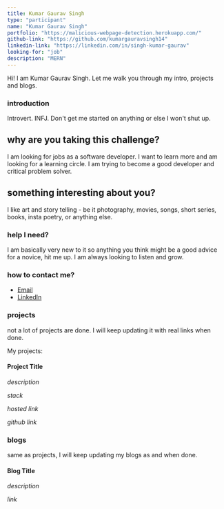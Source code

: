 ```yaml
---
title: Kumar Gaurav Singh
type: "participant"
name: "Kumar Gaurav Singh"
portfolio: "https://malicious-webpage-detection.herokuapp.com/"
github-link: "https://github.com/kumargauravsingh14"
linkedin-link: "https://linkedin.com/in/singh-kumar-gaurav"
looking-for: "job"
description: "MERN"
---
```


Hi! I am Kumar Gaurav Singh. Let me walk you through my intro, projects and blogs.

### introduction

Introvert. INFJ. Don't get me started on anything or else I won't shut up.

## why are you taking this challenge?

I am looking for jobs as a software developer.
I want to learn more and am looking for a learning circle.
I am trying to become a good developer and critical problem solver.

## something interesting about you?

I like art and story telling - be it photography, movies, songs, short series, books, insta poetry, or anything else.

### help I need?

I am basically very new to it so anything you think might be a good advice for a novice, hit me up. I am always looking to listen and grow.

### how to contact me?

- [Email](mailto:kumargauravsingh141998@gmail.com)
- [LinkedIn](https://www.linkedin.com/in/singh-kumar-gaurav/)

### projects

not a lot of projects are done. I will keep updating it with real links when done.

My projects:

#### Project Title

_description_

_stack_

_hosted link_ 

_github link_ 

### blogs

same as projects, I will keep updating my blogs as and when done.

#### Blog Title

_description_ 

_link_ 
